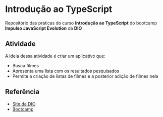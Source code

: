 
# Introdução ao TypeScript
Repositório das práticas do curso **Introdução ao TypeScript** do bootcamp **Impulso JavaScript Evolution** da **DIO**

## Atividade
A ideia dessa atividade é criar um aplicativo que: 
- Busca filmes
- Apresenta uma lista com os resultados pesquisados
- Permite a criação de listas de filmes e a posterior adição de filmes nela

## Referência
 - [Site da DIO](https://dio.me)
 - [Bootcamp](https://web.dio.me/track/214643d2-7f11-430b-ada2-4319b0db6327)

